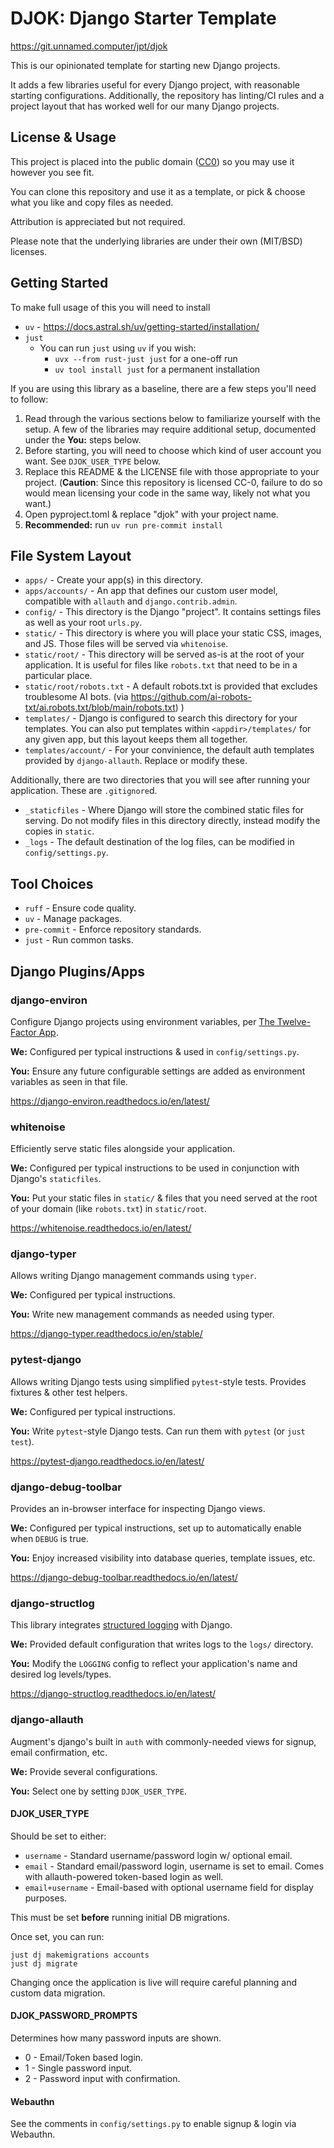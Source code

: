# DJOK: Django Starter Template

<https://git.unnamed.computer/jpt/djok>

This is our opinionated template for starting new Django projects.

It adds a few libraries useful for every Django project, with reasonable starting configurations.
Additionally, the repository has linting/CI rules and a project layout that has worked well for our many Django projects.

## License & Usage

This project is placed into the public domain ([CC0](https://creativecommons.org/public-domain/cc0/)) so you may use it however you see fit.

You can clone this repository and use it as a template, or pick & choose what you like and copy files as needed.

Attribution is appreciated but not required.

Please note that the underlying libraries are under their own (MIT/BSD) licenses.

## Getting Started

To make full usage of this you will need to install

- `uv` - <https://docs.astral.sh/uv/getting-started/installation/>
- `just`
   - You can run `just` using `uv` if you wish:
      - `uvx --from rust-just just` for a one-off run
      - `uv tool install just` for a permanent installation


If you are using this library as a baseline, there are a few steps you'll need to follow:

1. Read through the various sections below to familiarize yourself with the setup.
   A few of the libraries may require additional setup, documented under the **You:** steps below.
2. Before starting, you will need to choose which kind of user account you want. See `DJOK_USER_TYPE` below.
3. Replace this README & the LICENSE file with those appropriate to your project.
   (**Caution**: Since this repository is licensed CC-0, failure to do so would mean licensing your code in the same way, likely not what you want.)
4. Open pyproject.toml & replace "djok" with your project name.
5. **Recommended:** run `uv run pre-commit install`

## File System Layout

- `apps/` - Create your app(s) in this directory.
- `apps/accounts/` - An app that defines our custom user model, compatible with `allauth` and `django.contrib.admin`.
- `config/` - This directory is the Django "project". It contains settings files as well as your root `urls.py`.
- `static/` - This directory is where you will place your static CSS, images, and JS. Those files will be served via `whitenoise`.
- `static/root/` - This directory will be served as-is at the root of your application. It is useful for files like `robots.txt` that need to be in a particular place.
- `static/root/robots.txt` - A default robots.txt is provided that excludes troublesome AI bots. (via https://github.com/ai-robots-txt/ai.robots.txt/blob/main/robots.txt)
)
- `templates/` - Django is configured to search this directory for your templates. You can also put templates within `<appdir>/templates/` for any given app, but this layout keeps them all together.
- `templates/account/` - For your convinience, the default auth templates provided by `django-allauth`. Replace or modify these.

Additionally, there are two directories that you will see after running your application. These are `.gitignore`d.

- `_staticfiles` - Where Django will store the combined static files for serving. Do not modify files in this directory directly, instead modify the copies in `static`.
- `_logs` - The default destination of the log files, can be modified in `config/settings.py`.

## Tool Choices

- `ruff` - Ensure code quality.
- `uv` - Manage packages.
- `pre-commit` - Enforce repository standards.
- `just` - Run common tasks.

## Django Plugins/Apps

### django-environ

Configure Django projects using environment variables, per [The Twelve-Factor App](https://www.12factor.net).

**We:** Configured per typical instructions & used in `config/settings.py`.

**You:** Ensure any future configurable settings are added as environment variables as seen in that file.

<https://django-environ.readthedocs.io/en/latest/>

### whitenoise

Efficiently serve static files alongside your application.

**We:** Configured per typical instructions to be used in conjunction with Django's `staticfiles`.

**You:** Put your static files in `static/` & files that you need served at the root of your domain (like `robots.txt`) in `static/root`.

<https://whitenoise.readthedocs.io/en/latest/>

### django-typer

Allows writing Django management commands using `typer`.

**We:** Configured per typical instructions.

**You:** Write new management commands as needed using typer.

<https://django-typer.readthedocs.io/en/stable/>

### pytest-django

Allows writing Django tests using simplified `pytest`-style tests. Provides fixtures & other test helpers.

**We:** Configured per typical instructions.

**You:** Write `pytest`-style Django tests. Can run them with `pytest` (or `just test`).

<https://pytest-django.readthedocs.io/en/latest/>

### django-debug-toolbar

Provides an in-browser interface for inspecting Django views.

**We:** Configured per typical instructions, set up to automatically enable when `DEBUG` is true.

**You:** Enjoy increased visibility into database queries, template issues, etc.

<https://django-debug-toolbar.readthedocs.io/en/latest/>

### django-structlog

This library integrates [structured logging](https://www.structlog.org/en/stable/) with Django.

**We:** Provided default configuration that writes logs to the `logs/` directory.

**You:** Modify the `LOGGING` config to reflect your application's name and desired log levels/types.

<https://django-structlog.readthedocs.io/en/latest/>

### django-allauth

Augment's django's built in `auth` with commonly-needed views for signup, email confirmation, etc.

**We:** Provide several configurations.

**You:** Select one by setting `DJOK_USER_TYPE`.

#### DJOK_USER_TYPE

Should be set to either:

- `username` - Standard username/password login w/ optional email.
- `email` - Standard email/password login, username is set to email.
            Comes with allauth-powered token-based login as well.
- `email+username` - Email-based with optional username field for display
                     purposes.

This must be set **before** running initial DB migrations.

Once set, you can run:

```shell
just dj makemigrations accounts
just dj migrate
```

Changing once the application is live will require careful planning and custom data migration.

#### DJOK_PASSWORD_PROMPTS

Determines how many password inputs are shown.

- 0 - Email/Token based login.
- 1 - Single password input.
- 2 - Password input with confirmation.

#### Webauthn

See the comments in `config/settings.py` to enable signup & login via Webauthn.


